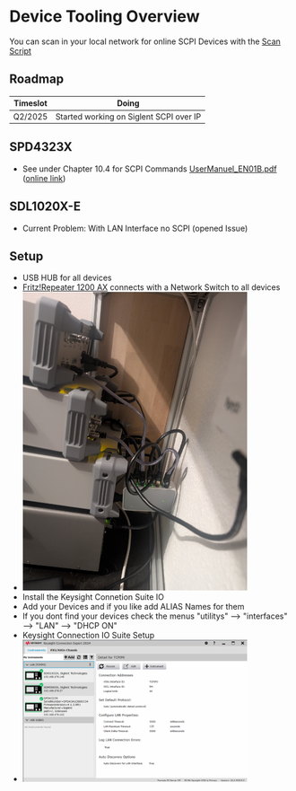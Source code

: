 # Device Tooling Overview
You can scan in your local network for online SCPI Devices with the [Scan Script](scanForSCPIDevices.py)

## Roadmap
| Timeslot | Doing                                   |
|----------|-----------------------------------------|
| Q2/2025  | Started working on Siglent SCPI over IP |

## SPD4323X
- See under Chapter 10.4 for SCPI Commands [UserManuel_EN01B.pdf](../src/docs/SPD4000X_UserManual_EN01B.pdf#page=59) ([online link](https://www.siglenteu.com/wp-content/uploads/dlm_uploads/2024/08/SPD4000X_UserManual_EN01B.pdf#page=59))

## SDL1020X-E
-   Current Problem: With LAN Interface no SCPI (opened Issue)

## Setup
- USB HUB for all devices
- [Fritz!Repeater 1200 AX](https://www.amazon.de/dp/B09N4SJLWM?ref=ppx_yo2ov_dt_b_fed_asin_title) connects with a Network Switch to all devices
- <img src="../src/res/lan_setup.jpg" alt="Setup to automate" width="400"/>
- Install the Keysight Connetion Suite IO
- Add your Devices and if you like add ALIAS Names for them
- If you dont find your devices check the menus "utilitys" --> "interfaces" --> "LAN" --> "DHCP ON"
- Keysight Connection IO Suite Setup 
- <img src="../src/res/IOSuite_SetupLAN.png" alt="IOSuite" width="400"/>
